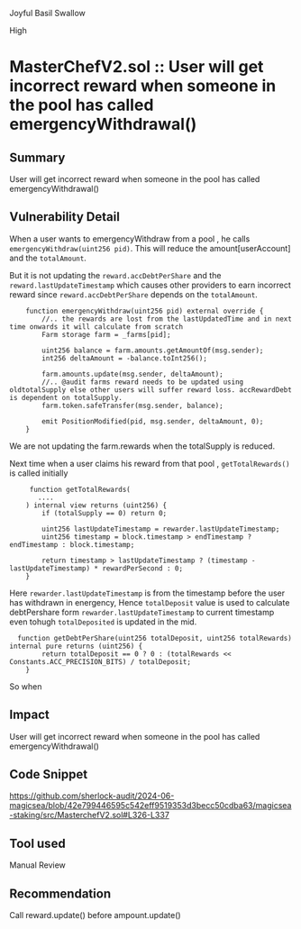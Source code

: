 Joyful Basil Swallow

High

# MasterChefV2.sol :: User will get incorrect reward when someone in the pool has called emergencyWithdrawal()

## Summary
User will get incorrect reward when someone in the pool has called emergencyWithdrawal()
## Vulnerability Detail

When a user wants to emergencyWithdraw from a pool , he calls `emergencyWithdraw(uint256 pid)`.
This will reduce the amount[userAccount] and the `totalAmount`.

But it is not updating the `reward.accDebtPerShare` and the `reward.lastUpdateTimestamp`  which causes other providers to earn incorrect reward since `reward.accDebtPerShare` depends on the `totalAmount`.

```solidity
    function emergencyWithdraw(uint256 pid) external override {
        //.. the rewards are lost from the lastUpdatedTime and in next time onwards it will calculate from scratch
        Farm storage farm = _farms[pid];

        uint256 balance = farm.amounts.getAmountOf(msg.sender);
        int256 deltaAmount = -balance.toInt256();

        farm.amounts.update(msg.sender, deltaAmount);
        //.. @audit farms reward needs to be updated using oldtotalSupply else other users will suffer reward loss. accRewardDebt is dependent on totalSupply.
        farm.token.safeTransfer(msg.sender, balance);

        emit PositionModified(pid, msg.sender, deltaAmount, 0);
    }
```    

We are not updating the farm.rewards when the totalSupply is reduced.

Next time when a user claims his reward from that pool , `getTotalRewards()` is called initially

```solidity
     function getTotalRewards(
       ....
    ) internal view returns (uint256) {
        if (totalSupply == 0) return 0;

        uint256 lastUpdateTimestamp = rewarder.lastUpdateTimestamp;
        uint256 timestamp = block.timestamp > endTimestamp ? endTimestamp : block.timestamp;

        return timestamp > lastUpdateTimestamp ? (timestamp - lastUpdateTimestamp) * rewardPerSecond : 0; 
    }
```
Here  `rewarder.lastUpdateTimestamp` is from the timestamp before the user has withdrawn in energency,
Hence `totalDeposit` value is used to calculate debtPershare form `rewarder.lastUpdateTimestamp` to current timestamp even tohugh `totalDeposited` is updated in the mid.


```solidity
  function getDebtPerShare(uint256 totalDeposit, uint256 totalRewards) internal pure returns (uint256) {
        return totalDeposit == 0 ? 0 : (totalRewards << Constants.ACC_PRECISION_BITS) / totalDeposit;
    }
```


So when 

## Impact
User will get incorrect reward when someone in the pool has called emergencyWithdrawal()
## Code Snippet
https://github.com/sherlock-audit/2024-06-magicsea/blob/42e799446595c542eff9519353d3becc50cdba63/magicsea-staking/src/MasterchefV2.sol#L326-L337

## Tool used

Manual Review

## Recommendation
Call reward.update() before ampount.update()